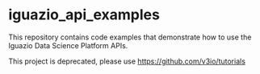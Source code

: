 # iguazio_api_examples

This repository contains code examples that demonstrate how to use the Iguazio Data Science Platform APIs.

This project is deprecated, please use https://github.com/v3io/tutorials

